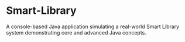 # Smart-Library
A console-based Java application simulating a real-world Smart Library system demonstrating core and advanced Java concepts.

